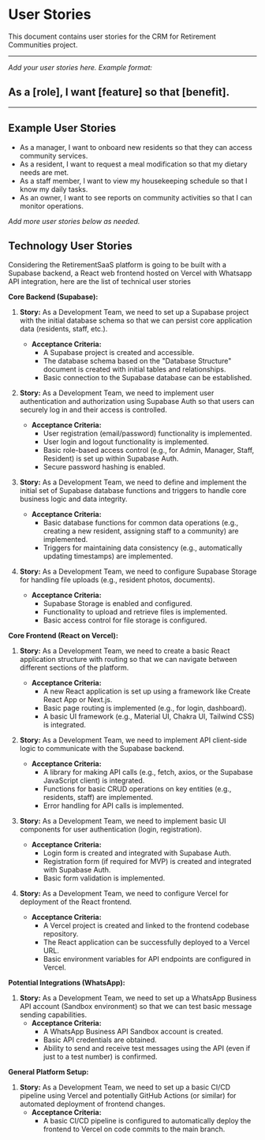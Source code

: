 # User Stories

This document contains user stories for the CRM for Retirement Communities project.

---

*Add your user stories here. Example format:*

## As a [role], I want [feature] so that [benefit].

---

## Example User Stories

- As a manager, I want to onboard new residents so that they can access community services.
- As a resident, I want to request a meal modification so that my dietary needs are met.
- As a staff member, I want to view my housekeeping schedule so that I know my daily tasks.
- As an owner, I want to see reports on community activities so that I can monitor operations.

*Add more user stories below as needed.*

## Technology User Stories

Considering the RetirementSaaS platform is going to be built with a Supabase backend, a React web frontend hosted on Vercel with Whatsapp API integration, here are the list of technical user stories

**Core Backend (Supabase):**

1.  **Story:** As a Development Team, we need to set up a Supabase project with the initial database schema so that we can persist core application data (residents, staff, etc.).
    *   **Acceptance Criteria:**
        *    A Supabase project is created and accessible.
        *    The database schema based on the "Database Structure" document is created with initial tables and relationships.
        *    Basic connection to the Supabase database can be established.

2.  **Story:** As a Development Team, we need to implement user authentication and authorization using Supabase Auth so that users can securely log in and their access is controlled.
    *   **Acceptance Criteria:**
        *    User registration (email/password) functionality is implemented.
        *    User login and logout functionality is implemented.
        *    Basic role-based access control (e.g., for Admin, Manager, Staff, Resident) is set up within Supabase Auth.
        *    Secure password hashing is enabled.

3.  **Story:** As a Development Team, we need to define and implement the initial set of Supabase database functions and triggers to handle core business logic and data integrity.
    *   **Acceptance Criteria:**
        *    Basic database functions for common data operations (e.g., creating a new resident, assigning staff to a community) are implemented.
        *    Triggers for maintaining data consistency (e.g., automatically updating timestamps) are implemented.

4.  **Story:** As a Development Team, we need to configure Supabase Storage for handling file uploads (e.g., resident photos, documents).
    *   **Acceptance Criteria:**
        *    Supabase Storage is enabled and configured.
        *    Functionality to upload and retrieve files is implemented.
        *    Basic access control for file storage is configured.

**Core Frontend (React on Vercel):**

1.  **Story:** As a Development Team, we need to create a basic React application structure with routing so that we can navigate between different sections of the platform.
    *   **Acceptance Criteria:**
        *    A new React application is set up using a framework like Create React App or Next.js.
        *    Basic page routing is implemented (e.g., for login, dashboard).
        *    A basic UI framework (e.g., Material UI, Chakra UI, Tailwind CSS) is integrated.

2.  **Story:** As a Development Team, we need to implement API client-side logic to communicate with the Supabase backend.
    *   **Acceptance Criteria:**
        *    A library for making API calls (e.g., fetch, axios, or the Supabase JavaScript client) is integrated.
        *    Functions for basic CRUD operations on key entities (e.g., residents, staff) are implemented.
        *    Error handling for API calls is implemented.

3.  **Story:** As a Development Team, we need to implement basic UI components for user authentication (login, registration).
    *   **Acceptance Criteria:**
        *    Login form is created and integrated with Supabase Auth.
        *    Registration form (if required for MVP) is created and integrated with Supabase Auth.
        *    Basic form validation is implemented.

4.  **Story:** As a Development Team, we need to configure Vercel for deployment of the React frontend.
    *   **Acceptance Criteria:**
        *    A Vercel project is created and linked to the frontend codebase repository.
        *    The React application can be successfully deployed to a Vercel URL.
        *    Basic environment variables for API endpoints are configured in Vercel.

**Potential Integrations (WhatsApp):**

1.  **Story:** As a Development Team, we need to set up a WhatsApp Business API account (Sandbox environment) so that we can test basic message sending capabilities.
    *   **Acceptance Criteria:**
        *    A WhatsApp Business API Sandbox account is created.
        *    Basic API credentials are obtained.
        *    Ability to send and receive test messages using the API (even if just to a test number) is confirmed.

**General Platform Setup:**

1.  **Story:** As a Development Team, we need to set up a basic CI/CD pipeline using Vercel and potentially GitHub Actions (or similar) for automated deployment of frontend changes.
    *   **Acceptance Criteria:**
        *    A basic CI/CD pipeline is configured to automatically deploy the frontend to Vercel on code commits to the main branch.

